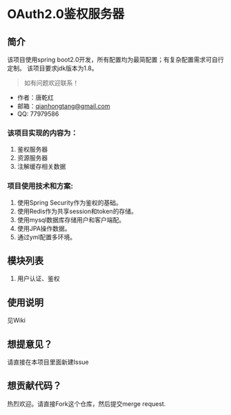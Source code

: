 ﻿# OAuth2.0鉴权服务器

## 简介
该项目使用spring boot2.0开发，所有配置均为最简配置；有复杂配置需求可自行定制。
该项目要求jdk版本为1.8。

> 如有问题欢迎联系！
* 作者：唐乾红</br>
* 邮箱：qianhongtang@gmail.com</br>
* QQ: 77979586</br>

### 该项目实现的内容为：
1.	鉴权服务器
2.	资源服务器
3.	注解缓存相关数据

### 项目使用技术和方案:
1. 使用Spring Security作为鉴权的基础。
2. 使用Redis作为共享session和token的存储。
3. 使用mysql数据库存储用户和客户端配。
4. 使用JPA操作数据。
5. 通过yml配置多环境。

## 模块列表
1. 用户认证、鉴权

## 使用说明
见Wiki

## 想提意见？
请直接在本项目里面新建Issue

## 想贡献代码？
热烈欢迎。请直接Fork这个仓库，然后提交merge request.
